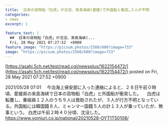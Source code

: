 ```yaml
---
title:  日本の貨物船「白虎」が沈没、来島海峡(愛媛)で外国船と衝突…３人が不明  
categories:
- news
excerpt: |
  
feature_text: |
  ##  日本の貨物船「白虎」が沈没、来島海峡(...
  Fri, 28 May 2021 07:27:52  +0900
feature_image: "https://picsum.photos/2560/600?image=733"
image: "https://picsum.photos/2560/600?image=733"
---
```


[https://asahi.5ch.net/test/read.cgi/newsplus/1622154472/](https://asahi.5ch.net/test/read.cgi/newsplus/1622154472/)
posted on Fri, 28 May 2021 07:27:52  +0900

<!--more-->

2021/05/28 07:01 　今治海上保安部に入った連絡によると、２８日午前０時頃、愛媛県の来島海峡で日本の貨物船「白虎」と外国船が衝突した。 　白虎は転覆し、乗組員１２人のうち９人は救助されたが、３人が行方不明となっている。外国船には韓国籍８人、ミャンマー国籍５人の計１３人が乗っていたが、無事という。 白虎は午前２時４０分頃、沈没した。 https://www.yomiuri.co.jp/national/20210528-OYT1T50108/

